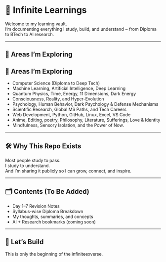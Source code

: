 # 📘 Infinite Learnings

Welcome to my learning vault.  
I’m documenting everything I study, build, and understand ~ from Diploma to BTech to AI research.

---

## 🧠 Areas I’m Exploring

## 🧠 Areas I’m Exploring

- Computer Science (Diploma to Deep Tech)
- Machine Learning, Artificial Intelligence, Deep Learning
- Quantum Physics, Time, Energy, 11 Dimensions, Dark Energy
- Consciousness, Reality, and Hyper-Evolution
- Psychology, Human Behavior, Dark Psychology & Defense Mechanisms
- Scientific Research, Global MS Paths, and Tech Careers
- Web Development, Python, GitHub, Linux, Excel, VS Code
- Anime, Editing, poetry, Philosophy, Literature, Sufferings, Love & Identity
- Mindfulness, Sensory Isolation, and the Power of Now.


---

## 🛠️ Why This Repo Exists

Most people study to pass.  
I study to understand.  
And I’m sharing it publicly so I can grow, connect, and inspire.

---

## 🗂️ Contents (To Be Added)

- Day 1–7 Revision Notes  
- Syllabus-wise Diploma Breakdown  
- My thoughts, summaries, and concepts  
- AI + Research bookmarks (coming soon)

---

## 🚀 Let’s Build

This is only the beginning of the infiniteexverse.


